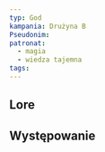 ```yaml
---
typ: God
kampania: Drużyna B
Pseudonim: 
patronat:
  - magia
  - wiedza tajemna
tags: 
---
```


## Lore

## Występowanie





